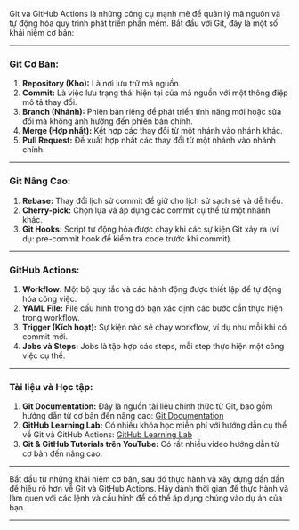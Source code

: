 Git và GitHub Actions là những công cụ mạnh mẽ để quản lý mã nguồn và tự động hóa quy trình phát triển phần mềm. Bắt đầu với Git, đây là một số khái niệm cơ bản:

---

### Git Cơ Bản:

1. **Repository (Kho):** Là nơi lưu trữ mã nguồn.
2. **Commit:** Là việc lưu trạng thái hiện tại của mã nguồn với một thông điệp mô tả thay đổi.
3. **Branch (Nhánh):** Phiên bản riêng để phát triển tính năng mới hoặc sửa đổi mà không ảnh hưởng đến phiên bản chính.
4. **Merge (Hợp nhất):** Kết hợp các thay đổi từ một nhánh vào nhánh khác.
5. **Pull Request:** Đề xuất hợp nhất các thay đổi từ một nhánh vào nhánh chính.

---

### Git Nâng Cao:

1. **Rebase:** Thay đổi lịch sử commit để giữ cho lịch sử sạch sẽ và dễ hiểu.
2. **Cherry-pick:** Chọn lựa và áp dụng các commit cụ thể từ một nhánh khác.
3. **Git Hooks:** Script tự động hóa được chạy khi các sự kiện Git xảy ra (ví dụ: pre-commit hook để kiểm tra code trước khi commit).

---

### GitHub Actions:

1. **Workflow:** Một bộ quy tắc và các hành động được thiết lập để tự động hóa công việc.
2. **YAML File:** File cấu hình trong đó bạn xác định các bước cần thực hiện trong workflow.
3. **Trigger (Kích hoạt):** Sự kiện nào sẽ chạy workflow, ví dụ như mỗi khi có commit mới.
4. **Jobs và Steps:** Jobs là tập hợp các steps, mỗi step thực hiện một công việc cụ thể.

---

### Tài liệu và Học tập:

1. **Git Documentation:** Đây là nguồn tài liệu chính thức từ Git, bao gồm hướng dẫn từ cơ bản đến nâng cao: [Git Documentation](https://git-scm.com/doc)
2. **GitHub Learning Lab:** Có nhiều khóa học miễn phí với hướng dẫn cụ thể về Git và GitHub Actions: [GitHub Learning Lab](https://lab.github.com/)
3. **Git & GitHub Tutorials trên YouTube:** Có rất nhiều video hướng dẫn từ cơ bản đến nâng cao.

---

Bắt đầu từ những khái niệm cơ bản, sau đó thực hành và xây dựng dần dần để hiểu rõ hơn về Git và GitHub Actions. Hãy dành thời gian để thực hành và làm quen với các lệnh và cấu hình để có thể áp dụng chúng vào dự án của bạn.

---

